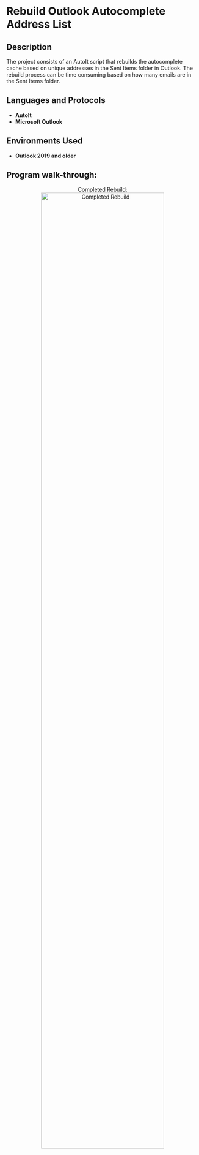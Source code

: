 <h1>Rebuild Outlook Autocomplete Address List</h1>


<h2>Description</h2>
The project consists of an AutoIt script that rebuilds the autocomplete cache based on unique addresses in the Sent Items folder in Outlook. The rebuild process can be time consuming based on how many emails are in the Sent Items folder.<br/>

<h2>Languages and Protocols</h2>

- <b>AutoIt</b>
- <b>Microsoft Outlook</b>

<h2>Environments Used </h2>

- <b>Outlook 2019 and older</b>

<h2>Program walk-through:</h2>

<p align="center">
Completed Rebuild: <br/>
<img src="https://imgur.com/2LRDdWw" height="80%" width="80%" alt="Completed Rebuild"/>
<br />
<br />
</p>

<!--
 ```diff
- text in red
+ text in green
! text in orange
# text in gray
@@ text in purple (and bold)@@
```
--!>
